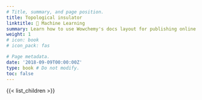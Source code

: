 ```yaml
---
# Title, summary, and page position.
title: Topological insulator
linktitle: 🤖 Machine Learning
summary: Learn how to use Wowchemy's docs layout for publishing online courses, software documentation, and tutorials.
weight: 1
# icon: book
# icon_pack: fas

# Page metadata.
date: '2018-09-09T00:00:00Z'
type: book # Do not modify.
toc: false
---
```


{{< list_children >}}